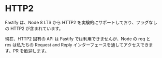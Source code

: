# HTTP2

Fastify は、Node 8 LTS から HTTP2 を実験的にサポートしており、フラグなしの HTTP2 が含まれています。

現在、HTTP2 固有の API は Fastify では利用できませんが、Node の req と res は私たちの Request and Reply インターフェースを通してアクセスできます。PR を歓迎します。
